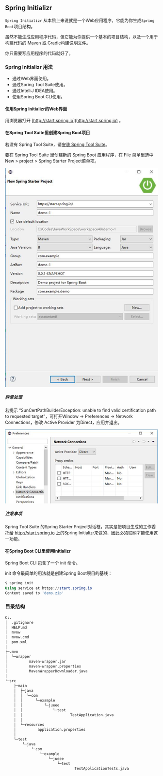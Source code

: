 ## Spring Initializr

`Spring Initializr` 从本质上来说就是一个Web应用程序，它能为你生成`Spring Boot`项目结构。  

虽然不能生成应用程序代码，但它能为你提供一个基本的项目结构，以及一个用于构建代码的 Maven 或 Gradle构建说明文件。

你只需要写应用程序的代码就好了。

### Spring Initializr 用法

- 通过Web界面使用。
- 通过Spring Tool Suite使用。
- 通过IntelliJ IDEA使用。
- 使用Spring Boot CLI使用。

#### 使用Spring Initializr的Web界面

用浏览器打开 [http://start.spring.io](http://start.spring.io) 。

#### 在Spring Tool Suite里创建Spring Boot项目

若没有 Spring Tool Suite，请[安装 Spring Tool Suite](1.3安装spring-tool-suite插件.md)。

要在 Spring Tool Suite 里创建新的 Spring Boot 应用程序，在 File 菜单里选中 New > project > Spring Starter
Project菜单项。

![eclipse-new-project](assets/eclipse-new-project.jpg)

##### 异常处理

若提示 “SunCertPathBuilderException: unable to find valid certification path to requested target”，可打开Window -> Preferences -> Network Connections，修改 Active Provider 为Direct，应用并退出。

![eclipse-edit-config](assets/eclipse-edit-config.jpg)

##### 注意事项

Spring Tool Suite 的Spring Starter Project对话框，其实是把项目生成的工作委托给 http://start.spring.io 上的Spring Initializr来做的，因此必须联网才能使用这一功能。

#### 在Spring Boot CLI里使用Initializr

Spring Boot CLI 包含了一个 init 命令。 

init 命令最简单的用法就是创建Spring Boot项目的基线：

```powershell
$ spring init
Using service at https://start.spring.io
Content saved to 'demo.zip'
```

### 目录结构

```
C:.
│  .gitignore
│  HELP.md
│  mvnw
│  mvnw.cmd
│  pom.xml
│
├─.mvn
│  └─wrapper
│          maven-wrapper.jar
│          maven-wrapper.properties
│          MavenWrapperDownloader.java
│
└─src
    ├─main
    │  ├─java
    │  │  └─com
    │  │      └─example
    │  │          └─jueee
    │  │              └─test
    │  │                      TestApplication.java
    │  │
    │  └─resources
    │          application.properties
    │
    └─test
        └─java
            └─com
                └─example
                    └─jueee
                        └─test
                                TestApplicationTests.java
```

